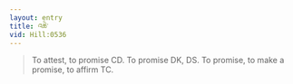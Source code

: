 ```yaml
---
layout: entry
title: འཆེ་
vid: Hill:0536
---
```

> To attest, to promise CD. To promise DK, DS. To promise, to make a promise, to affirm TC.
